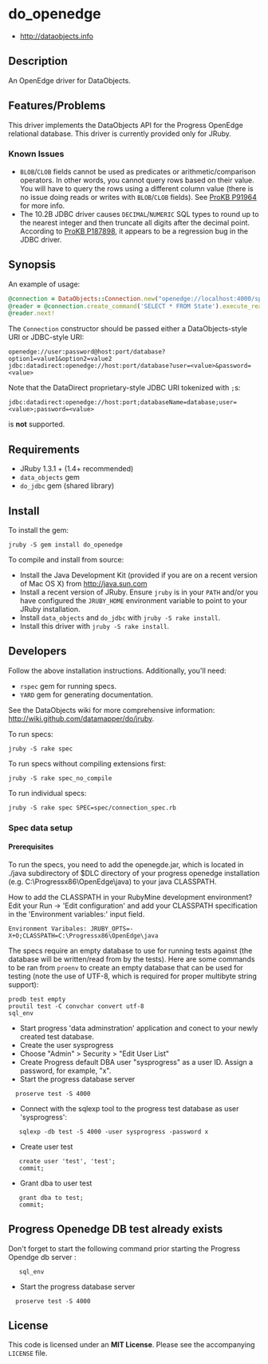 # do_openedge

* <http://dataobjects.info>

## Description

An OpenEdge driver for DataObjects.

## Features/Problems

This driver implements the DataObjects API for the Progress OpenEdge relational database.
This driver is currently provided only for JRuby.

### Known Issues

 * `BLOB`/`CLOB` fields cannot be used as predicates or arithmetic/comparison
   operators.  In other words, you cannot query rows based on their value. You
   will have to query the rows using a different column value (there is no
   issue doing reads or writes with `BLOB`/`CLOB` fields). See [ProKB P91964][0]
   for more info.
 * The 10.2B JDBC driver causes `DECIMAL`/`NUMERIC` SQL types to round up to the
   nearest integer and then truncate all digits after the decimal point. According
   to [ProKB P187898][1], it appears to be a regression bug in the JDBC driver.

## Synopsis

An example of usage:

```ruby
@connection = DataObjects::Connection.new("openedge://localhost:4000/sports2000")
@reader = @connection.create_command('SELECT * FROM State').execute_reader
@reader.next!
```

The `Connection` constructor should be passed either a DataObjects-style URI or
JDBC-style URI:

    openedge://user:password@host:port/database?option1=value1&option2=value2
    jdbc:datadirect:openedge://host:port/database?user=<value>&password=<value>

Note that the DataDirect proprietary-style JDBC URI tokenized with `;`s:

    jdbc:datadirect:openedge://host:port;databaseName=database;user=<value>;password=<value>

is **not** supported.

## Requirements

 * JRuby 1.3.1 + (1.4+ recommended)
 * `data_objects` gem
 * `do_jdbc` gem (shared library)

## Install

To install the gem:

    jruby -S gem install do_openedge

To compile and install from source:

 * Install the Java Development Kit (provided if you are on a recent version of
   Mac OS X) from <http://java.sun.com>
 * Install a recent version of JRuby. Ensure `jruby` is in your `PATH` and/or
   you have configured the `JRUBY_HOME` environment variable to point to your
   JRuby installation.
 * Install `data_objects` and `do_jdbc` with `jruby -S rake install`.
 * Install this driver with `jruby -S rake install`.

## Developers

Follow the above installation instructions. Additionally, you'll need:
  * `rspec` gem for running specs.
  * `YARD` gem for generating documentation.

See the DataObjects wiki for more comprehensive information:
<http://wiki.github.com/datamapper/do/jruby>.

To run specs:

    jruby -S rake spec

To run specs without compiling extensions first:

    jruby -S rake spec_no_compile

To run individual specs:

    jruby -S rake spec SPEC=spec/connection_spec.rb

### Spec data setup

#### Prerequisites
To run the specs, you need to add the openegde.jar, which is located in ./java subdirectory of $DLC directory 
of your progress openedge installation (e.g. C:\Progressx86\OpenEdge\java) to your java CLASSPATH.

How to add the CLASSPATH in your RubyMine development environment?
Edit your Run -> 'Edit configuration' and add your CLASSPATH  specification in the 'Environment variables:'
input field.
```
Environment Varibales: JRUBY_OPTS=-X+O;CLASSPATH=C:\Progressx86\OpenEdge\java
```
 
The specs require an empty database to use for running tests against
(the database will be written/read from by the tests). Here are
some commands to be ran from `proenv` to create an empty
database that can be used for testing (note the use of UTF-8,
which is required for proper multibyte string support):

    prodb test empty
    proutil test -C convchar convert utf-8
    sql_env
    
- Start progress 'data adminstration' application and conect to your newly created test database.
- Create the user sysprogress
- Choose "Admin" > Security > "Edit User List"
- Create Progress default DBA user "sysprogress" as a user ID. Assign a password, for example, "x".
- Start the progress database server
```
  proserve test -S 4000
```
- Connect with the sqlexp tool to the progress test database as user 'sysprogress':
```       
   sqlexp -db test -S 4000 -user sysprogress -password x
```    
- Create user test
```
   create user 'test', 'test';
   commit;
```   
- Grant dba to user test
```
   grant dba to test;
   commit;      
```    

## Progress Openedge DB test already exists
Don't forget to start the following command prior starting the Progress Opendge db server :
```
   sql_env
```
- Start the progress database server
```
  proserve test -S 4000
```

## License

This code is licensed under an **MIT License**. Please see the
accompanying `LICENSE` file.

[0]: http://knowledgebase.progress.com/articles/Article/P91964
[1]: http://knowledgebase.progress.com/articles/Article/P187898
